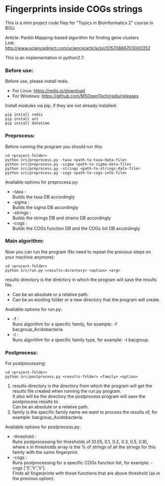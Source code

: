# Fingerprints inside COGs strings

This is a mini project code files for "Topics in Bioinformatics 2" course in BGU. 

Article: Parikh Mapping-based algorithm for finding gene clusters  
Link: http://www.sciencedirect.com/science/article/pii/S1570866703000352  

This is an implementation in python2.7.

### Before use:

Before use, please install redis.  
* For Linux: https://redis.io/download  
* For Windows: https://github.com/MSOpenTech/redis/releases


Install modules via pip, if they are not already installed:  
```
pip install redis
pip install ast
pip install datetime
```

### Preprocess:

Before running the program you should run this:  
```
cd <project-folder>
python src/preprocess.py -taxa <path-to-taxa-data-file>
python src/preprocess.py -sigma <path-to-sigma-data-file>
python src/preprocess.py -strings <path-to-strings-data-file>
python src/preprocess.py -cogs <path-to-cogs-info-file>
```

Available options for preprocess.py:
* -taxa <path-to-taxa-data-file>:  
    Builds the taxa DB accordingly
* -sigma <path-to-sigma-data-file>:  
    Builds the sigma DB accordingly
* -strings <path-to-strings-data-file>:  
    Builds the strings DB and strains DB accordingly
* -cogs <path-to-cogs-info-file>:  
    Builds the COGs function DB and the COGs list DB accordingly
    

### Main algorithm:

Now you can run the program (No need to repeat the previous steps on your machine anymore):  
```
cd <project-folder>
python src/run.py <results-directory> <option> <arg>
```

results-directory is the directory in which the program will save the results file. 
* Can be an absolute or a relative path.  
* Can be an existing folder or a new directory that the program will create.

Available options for run.py:  
* -f <family-name> :  
    Runs algorithm for a specific family, for example: -f bacgroup_Acidobacteria.
* -t <family-type>:  
    Runs algorithm for a specific family type, for example: -t bacgroup.
    
    
### Postprocess:

For postprocessing: 
```
cd <project-folder>
python src/postprocess.py <results-folder> <family> <option>
```

1. results-directory is the directory from which the program will get the results file created when running the run.py program.  
It also will be the directory the postprocess program will save the postprocess results to.   
Can be an absolute or a relative path.  
2. family is the specific family name we want to process the results of, for example: bacgroup_Acidobacteria.

Available options for postprocess.py:
* -threshold :  
    Runs postprocessing for thresholds of [0.05, 0.1, 0.2, 0.3, 0.5, 0.8], where x in thresholds array is the % of strings of all the strings for this family with the same fingerprint.
* -cogs <list-of-cogs-function> :  
    Runs postprocessing for a specific COGs function list, for example: -cogs ['S','V','V'].  
    Finds all fingerprints with those functions that are above threshold (as in the previous option).
